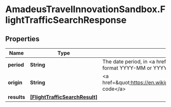 # AmadeusTravelInnovationSandbox.FlightTrafficSearchResponse

## Properties
Name | Type | Description | Notes
------------ | ------------- | ------------- | -------------
**period** | **String** | The date period, in &lt;a href&#x3D;\&quot;https://en.wikipedia.org/wiki/ISO_8601\&quot;&gt;ISO 8601&lt;/a&gt; date format YYYY-MM or YYYY | 
**origin** | **String** | &lt;a href&#x3D;\&quot;https://en.wikipedia.org/wiki/International_Air_Transport_Association_airport_code\&quot;&gt;IATA code&lt;/a&gt; | 
**results** | [**[FlightTrafficSearchResult]**](FlightTrafficSearchResult.md) |  | 


